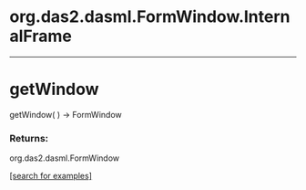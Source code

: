 # org.das2.dasml.FormWindow.InternalFrame
***
<a name="getWindow"></a>
# getWindow
getWindow(  ) &rarr; FormWindow



### Returns:
org.das2.dasml.FormWindow


<a href="https://github.com/autoplot/dev/search?q=getWindow&unscoped_q=getWindow">[search for examples]</a>

